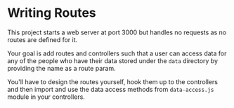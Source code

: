 # Writing Routes

This project starts a web server at port 3000 but handles no requests as no routes are defined for it.

Your goal is add routes and controllers such that a user can access data for any of the people who have their data stored under the `data` directory by providing the name as a route param.

You'll have to design the routes yourself, hook them up to the controllers and then import and use the data access methods from `data-access.js` module in your controllers.
